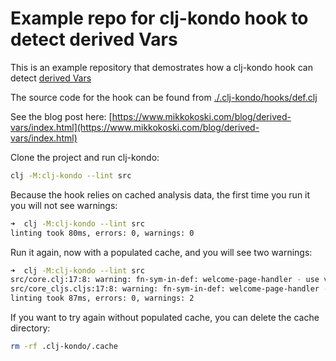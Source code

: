 # Example repo for clj-kondo hook to detect derived Vars

This is an example repository that demostrates how a clj-kondo hook can detect [derived Vars](https://clojure.org/guides/repl/enhancing_your_repl_workflow#writing-repl-friendly-programs)

The source code for the hook can be found from [./.clj-kondo/hooks/def.clj](./.clj-kondo/hooks/def.clj)

See the blog post here: [https://www.mikkokoski.com/blog/derived-vars/index.html](https://www.mikkokoski.com/blog/derived-vars/index.html)

Clone the project and run clj-kondo:

``` bash
clj -M:clj-kondo --lint src
```

Because the hook relies on cached analysis data, the first time you run it you will not see warnings:

``` bash
➜  clj -M:clj-kondo --lint src
linting took 80ms, errors: 0, warnings: 0
```

Run it again, now with a populated cache, and you will see two warnings:

``` bash
➜  clj -M:clj-kondo --lint src
src/core.clj:17:8: warning: fn-sym-in-def: welcome-page-handler - use var quoting
src/core_cljs.cljs:17:8: warning: fn-sym-in-def: welcome-page-handler - use function wrapping
linting took 87ms, errors: 0, warnings: 2
```

If you want to try again without populated cache, you can delete the cache directory:

``` bash
rm -rf .clj-kondo/.cache
```
